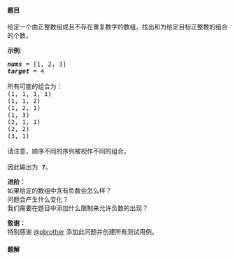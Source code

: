 #### 题目
<p>给定一个由正整数组成且不存在重复数字的数组，找出和为给定目标正整数的组合的个数。</p>

<p><strong>示例:</strong></p>

<pre>
<em><strong>nums</strong></em> = [1, 2, 3]
<em><strong>target</strong></em> = 4

所有可能的组合为：
(1, 1, 1, 1)
(1, 1, 2)
(1, 2, 1)
(1, 3)
(2, 1, 1)
(2, 2)
(3, 1)

请注意，顺序不同的序列被视作不同的组合。

因此输出为 <strong>7</strong>。
</pre>

<p><strong>进阶：</strong><br />
如果给定的数组中含有负数会怎么样？<br />
问题会产生什么变化？<br />
我们需要在题目中添加什么限制来允许负数的出现？</p>

<p><strong>致谢：</strong><br />
特别感谢&nbsp;<a href="https://leetcode.com/pbrother/">@pbrother</a>&nbsp;添加此问题并创建所有测试用例。</p>


 #### 题解